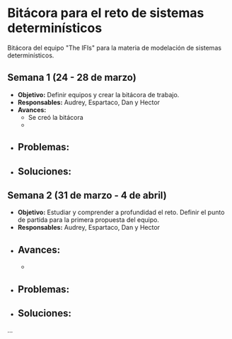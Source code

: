 # Bitácora para el reto de sistemas determinísticos
Bitácora del equipo "The IFIs" para la materia de modelación de sistemas determinísticos. 

## Semana 1 (24 - 28 de marzo)
- **Objetivo:** Definir equipos y crear la bitácora de trabajo. 
- **Responsables:** Audrey, Espartaco, Dan y Hector
- **Avances:**
  - Se creó la bitácora
  - 
- **Problemas:**
  - 
- **Soluciones:**
  - 

## Semana 2 (31 de marzo - 4 de abril)
- **Objetivo:** Estudiar y comprender a profundidad el reto. Definir el punto de partida para la primera propuesta del equipo.  
- **Responsables:** Audrey, Espartaco, Dan y Hector
- **Avances:**
  - 
  - 
- **Problemas:**
  - 
- **Soluciones:**
  - 
...
